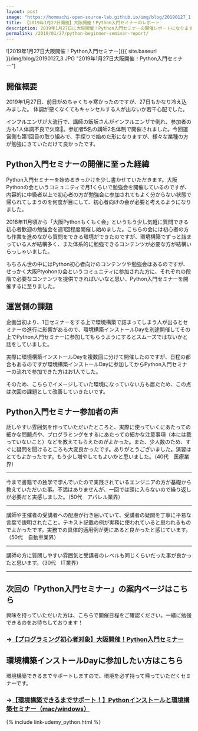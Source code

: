 ```yaml
---
layout: post
image: "https://hommachi-open-source-lab.github.io/img/blog/20190127_1.JPG"
title: 【2019年1月27日開催】大阪開催！Python入門セミナーのレポート
description: 2019年1月27日に大阪開催！Python入門セミナーの開催レポートになります。参加を検討している人はぜひ見てください。
permalink: /2019/01/27/python-beginner-seminar-report/
---
```


![2019年1月27日大阪開催！Python入門セミナー]({{ site.baseurl }}/img/blog/20190127_3.JPG "2019年1月27日大阪開催！Python入門セミナー")

## 開催概要

2019年1月27日、前日がめちゃくちゃ寒かったのですが、27日もかなり冷え込みました。
体調が悪くなくてもキャンセルする人が出ないか若干心配でした。

インフルエンザが大流行で、講師の飯坂さんがインフルエンザで倒れ、参加者の方も1人体調不良で欠席。参加者5名の講師2名体制で開催されました。今回運営側も第1回目の取り組みで、手探りで始めた形になりますが、様々な業種の方が勉強にきていただけて良かったです。

## Python入門セミナーの開催に至った経緯

Python入門セミナーを始めるきっかけを少し書かせていただきます。大阪Pythonの会というコミュニティで月1くらいで勉強会を開催しているのですが、内容的に中級者以上で初心者の方が勉強会に参加されてもよく分からない状態で帰られてしまうのを何度が目にして、初心者向けの会が必要と考えるようになりました。

2018年11月頃から「大阪Pythonもくもく会」というもう少し気軽に質問できる初心者歓迎の勉強会を週1回程度開催し始めました。こちらの会には初心者の方も作業を進めながら質問をできる環境ができたのですが、環境構築でずっと詰まっている人が結構多く、また体系的に勉強できるコンテンツが必要な方が結構いらっしゃいました。

もちろん世の中にはPython初心者向けのコンテンツや勉強会はあるのですが、せっかく大阪Ptyohonの会というコミュニティに参加された方に、それぞれの段階で必要なコンテンツを提供できればいいなと思い、Python入門セミナーを開催するに至りました。

## 運営側の課題

企画当初より、1日セミナーをする上で環境構築で詰まってしまう人が出るとセミナーの進行に影響があるので、環境構築インストールDayを別途開催してその上でPython入門セミナーに参加してもらうようにするとスムーズではないかと話をしていました。

実際に環境構築インストールDayを複数回に分けて開催したのですが、日程の都合もあるのですが環境構築インストールDayに参加してからPython入門セミナーの流れで参加できた方はお1人でした。

そのため、こちらでイメージしていた環境になっていない方も居たため、この点は次回の課題として改善していきたいです。

## Python入門セミナー参加者の声

話しやすい雰囲気を作っていただいたところと、実際に使っていくにあたっての細かな問題点や、プログラミングをするにあたっての細かな注意事項（本には載っていないこと）などを教えてもらえたのがよかった。また、少人数のため、すぐに疑問を聞けるところも大変良かったです。ありがとうございました。演習はとてもよかったです。もう少し増やしてもよいかと思いました。（40代　医療業界）

***
今まで書籍での独学で学んでいたので実践されているエンジニアの方が基礎から教えていただいた事。不満はありませんが、一回では頭に入らないので繰り返しが必要だと実感しました。（50代　アパレル業界）

***
講師や主催者の受講者への配慮が行き届いていて、受講者の疑問を丁寧に平易な言葉で説明されたこと。テキスト記載の例が実務に使われていると思われるものでよかったです。実務での具体的適用例が更にあると良かったと感じています。（50代　自動車業界）

***
講師の方に質問しやすい雰囲気と受講者のレベルも同じくらいだった事が良かったと思います。（30代　IT業界）

***

## 次回の「Python入門セミナー」の案内ページはこちら

興味を持っていただいた方は、こちらで開催日程をご確認ください。一緒に勉強できるのをお待ちしております！

### →[【プログラミング初心者対象】大阪開催！Python入門セミナー](/contents/study/python_seminar_for_beginners/)

## 環境構築インストールDayに参加したい方はこちら

環境構築できるまでサポートしますので、環境を必ず持って帰っていただくセミナーです。

### →[【環境構築できるまでサポート！】Pythonインストールと環境構築セミナー（mac/windows）](/contents/study/buld_python_env/)


{% include link-udemy_python.html %}